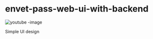 # envet-pass-web-ui-with-backend
![youtube -image](https://user-images.githubusercontent.com/53081020/221411188-b29ad94e-1283-4b55-8eeb-d421879d44d0.png)

Simple UI design
